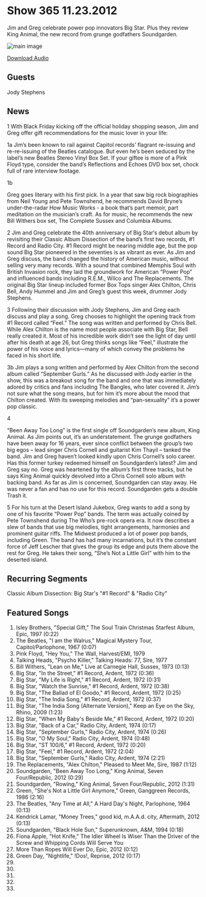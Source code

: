 # Show 365 11.23.2012
Jim and Greg celebrate power pop innovators Big Star. Plus they review King Animal, the new record from grunge godfathers Soundgarden.

![main image](http://www.soundopinions.org/images/2009/bigstar.jpg)

[Download Audio](http://audio.soundopinions.org/streams/2012/11/so_20121123.m3u)

## Guests
Jody Stephens

## News
1 With Black Friday kicking off the official holiday shopping season, Jim and Greg offer gift recommendations for the music lover in your life:

1a Jim’s been known to rail against Capitol records’ flagrant re-issuing and re-re-issuing of the Beatles catalogue. But even he’s been seduced by the label’s new Beatles Stereo Vinyl Box Set. If your giftee is more of a Pink Floyd type, consider the band’s Reflections and Echoes DVD box set, chock full of rare interview footage. 

1b

Greg goes literary with his first pick. In a year that saw big rock biographies from Neil Young and Pete Townshend, he recommends David Bryne’s under-the-radar How Music Works - a book that’s part memoir, part meditation on the musician’s craft. As for music, he recommends the new Bill Withers box set, The Complete Sussex and Columbia Albums.

2 Jim and Greg celebrate the 40th anniversary of Big Star‘s debut album by revisiting their Classic Album Dissection of the band’s first two records, #1 Record and Radio City. #1 Record might be nearing middle age, but the pop sound Big Star pioneered in the seventies is as vibrant as ever. As Jim and Greg discuss, the band changed the history of American music, without
selling very many records. With a sound that combined Memphis Soul with British Invasion rock, they laid the groundwork for American “Power Pop” and influenced bands including R.E.M., Wilco and The Replacements. The original Big Star lineup included former Box Tops singer Alex Chilton, Chris Bell, Andy Hummel and Jim and Greg’s guest this week, drummer Jody Stephens.

3 Following their discussion with Jody Stephens, Jim and Greg each discuss and play a song. Greg chooses to highlight the opening track from #1 Record called “Feel.” The song was written and performed by Chris Bell. While Alex Chilton is the name most people associate with Big Star, Bell really created it. Most of his incredible work didn’t see the light of day until after his death at age 26, but Greg thinks songs like “Feel,” illustrate the power of his voice and lyrics—many of which convey the problems he faced in his short life.

3b Jim plays a song written and performed by Alex Chilton from the second album called “September Gurls.” As he discussed with Jody earlier in the show, this was a breakout song for the band and one that was immediately adored by critics and fans including The Bangles, who later covered it. Jim’s not sure what the song means, but for him it’s more about the mood that Chilton created. With its sweeping melodies and “pan-sexuality” it’s a power pop classic.

4

“Been Away Too Long” is the first single off Soundgarden’s new album, King Animal. As Jim points out, it’s an understatement. The grunge godfathers have been away for 16 years, ever since conflict between the group’s two big egos – lead singer Chris Cornell and guitarist Kim Thayil – tanked the band. Jim and Greg haven’t looked kindly upon Chris Cornell’s solo
career. Has this former turkey redeemed himself on Soundgarden’s latest? Jim and Greg say no. Greg was heartened by the album’s first three tracks, but he says King Animal quickly devolved into a Chris Cornell solo album with backing band. As far as Jim is concerned, Soundgarden can stay away. He was never a fan and has no use for this record. Soundgarden gets a double Trash it.

5 For his turn at the Desert Island Jukebox, Greg wants to add a song by one of his favorite “Power Pop” bands. The term was actually coined by Pete Townshend during The Who’s pre-rock opera era. It now describes a slew of bands that use big melodies, tight arrangements, harmonies and prominent guitar riffs. The Midwest produced a lot of power pop bands, including Green. The band has had many incarnations, but it’s the constant force of Jeff Lescher that gives the group its edge and puts them above the rest for Greg. He takes their song, “She’s Not a Little Girl” with him to the deserted island.







## Recurring Segments
Classic Album Dissection:
Big Star's "#1 Record" & "Radio City"

## Featured Songs
1. Isley Brothers, "Special Gift," The Soul Train Christmas Starfest Album, Epic, 1997 (0:22)
2. The Beatles, "I am the Walrus," Magical Mystery Tour, Capitol/Parlophone, 1967 (0:07)
3. Pink Floyd, "Hey You," The Wall, Harvest/EMI, 1979 
4. Talking Heads, "Psycho Killer," Talking Heads: 77, Sire, 1977
5. Bill Withers, "Lean on Me," Live at Carnegie Hall, Sussex, 1973 (0:13)
6. Big Star, "In the Street," #1 Record, Ardent, 1972 (0:36)
7. Big Star, "My Life is Right," #1 Record, Ardent, 1972 (0:31)
8. Big Star, "Watch the Sunrise," #1 Record, Ardent, 1972 (0:38)
9. Big Star, "The Ballad of El Goodo," #1 Record, Ardent, 1972 (0:25)
10. Big Star, "The India Song," #1 Record, Ardent, 1972 (0:37)
11. Big Star, "The India Song (Alternate Version)," Keep an Eye on the Sky, Rhino, 2009 (1:23)
12. Big Star, "When My Baby's Beside Me," #1 Record, Ardent, 1972 (0:20)
13. Big Star, "Back of a Car," Radio City, Ardent, 1974 (0:17)
14. Big Star, "September Gurls," Radio City, Ardent, 1974 (0:26)
15. Big Star, "O My Soul," Radio City, Ardent, 1974 (0:48)
16. Big Star, "ST 100/6," #1 Record, Ardent, 1972 (0:20)
17. Big Star, "Feel," #1 Record, Ardent, 1972 (2:04)
18. Big Star, "September Gurls," Radio City, Ardent, 1974 (2:21)
19. The Replacements, "Alex Chilton," Pleased to Meet Me, Sire, 1987 (1:12)
20. Soundgarden, "Been Away Too Long," King Animal, Seven Four/Republic, 2012 (0:29)
21. Soundgarden, "Rowing," King Animal, Seven Four/Republic, 2012 (1:31)
22. Green, "She's Not a Little Girl Anymore," Green, Ganggreen Records, 1986 (2:16)
23. The Beatles, "Any Time at All," A Hard Day's Night, Parlophone, 1964 (0:13)
24. Kendrick Lamar, "Money Trees," good kid, m.A.A.d. city, Aftermath, 2012 (0:13)
25. Soundgarden, "Black Hole Sun," Superunknown, A&M, 1994 (0:18)
26. Fiona Apple, "Hot Knife," The Idler Wheel Is Wiser Than the Driver of the Screw and Whipping Cords Will Serve You
27. More Than Ropes Will Ever Do, Epic, 2012 (0:12)
28. Green Day, "Nightlife," !Dos!, Reprise, 2012 (0:17)
29. 
30. 
31. 
32. 
33. 
